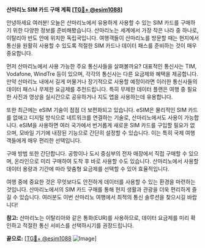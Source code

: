 **산마리노 SIM 카드 구매 계획 [[TG💪+ @esim1088](https://t.me/s/esim1088)]**

안녕하세요 여러분! 오늘은 산마리노에서 유용하게 사용할 수 있는 SIM 카드를 구매하기 위한 다양한 정보를 준비해봤습니다. 산마리노는 세계에서 가장 작은 나라 중 하나로, 이탈리아 반도 안에 위치한 독립국입니다. 여행객들이 산마리노를 방문할 때는 현지에서 통신을 원활히 사용할 수 있도록 적절한 SIM 카드나 데이터 패스를 준비하는 것이 매우 중요합니다.

먼저 산마리노에서 사용 가능한 주요 통신사들을 살펴볼까요? 대표적인 통신사는 TIM, Vodafone, WindTre 등이 있으며, 각각의 통신사는 다른 요금제와 혜택을 제공합니다. 만약 산마리노 내에서 길게 머물거나 장기적으로 사용할 예정이라면 이러한 통신사들의 데이터 패스나 무제한 요금제를 추천드립니다. 특히 무제한 데이터 플랜은 여행 중 필요한 사진과 영상을 실시간으로 공유하거나 지도 앱을 사용하는데 유용합니다.

또한 최근에는 eSIM 기술이 점점 더 보편화되고 있습니다. eSIM은 물리적인 SIM 카드를 없애고 디지털 방식으로 네트워크를 연결하는 기술로, 산마리노에서도 사용이 가능합니다. eSIM을 사용하면 여러 국가에서 번거롭게 새로운 SIM 카드를 구입할 필요가 없으며, 모바일 기기에 내장된 기능으로 간단히 설정할 수 있습니다. 이는 특히 국제 여행객들에게 매우 편리한 선택입니다.

구매 방법 또한 간단합니다. 공항이나 도시 중심부의 전자 매장에서 직접 구매할 수 있으며, 온라인으로 미리 구매하여 도착 후 바로 사용할 수도 있습니다. 산마리노에서 사용할 데이터 용량과 기간에 따라 맞춤형 요금제를 선택할 수 있어 효율적입니다.

여행 중에 중요한 것은 무엇보다도 안전하게 데이터를 사용할 수 있는 환경을 마련하는 것입니다. 산마리노에서의 SIM 카드 구매를 통해 현지 생활과 관광을 더욱 편리하게 즐길 수 있습니다. 여러분도 이번 산마리노 여행에서 최적의 통신 솔루션을 찾으시길 바랍니다!

**참고:** 산마리노는 이탈리아와 같은 통화(EUR)를 사용하므로, 데이터 요금제를 미리 확인하고 적절한 통신 서비스를 선택하시기를 권장드립니다.

**끝으로:** [[TG💪+ @esim1088](https://t.me/s/esim1088) ![Image](https://i.postimg.cc/Y0z9fWf4/image.png)]